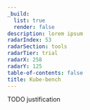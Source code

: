 ```yaml
---
_build:
  list: true
  render: false
description: lorem ipsum
radarIndex: 53
radarSection: tools
radarTier: trial
radarX: 258
radarY: 125
table-of-contents: false
title: Kube-bench
---
```


TODO justification
